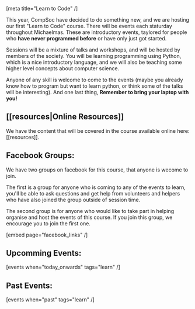 [meta title="Learn to Code" /]

This year, CompSoc have decided to do something new, and we are hosting our
first &quot;Learn to Code&quot; course. There will be events each staturday
throughout Michaelmas. These are introductory events, taylored for people
who **have never programmed before** or have only just got started.

Sessions will be a mixture of talks and workshops, and will be hosted by
members of the society. You will be learning programming using Python, which
is a nice introductory language, and we will also be teaching some higher level
concepts about computer science.

Anyone of any skill is welcome to come to the events (maybe you already know
how to program but want to learn python, or think some of the talks will be
interesting). And one last thing, **Remember to bring your laptop with you!**

## [[resources|Online Resources]]

We have the content that will be covered in the course available online here:
[[resources]].

## Facebook Groups:

We have two groups on facebook for this course, that anyone is wecome to join.

The first is a group for anyone who is coming to any of the events to learn,
you'll be able to ask questions and get help from volunteers and helpers who
have also joined the group outside of session time.

The second group is for anyone who would like to take part in helping organise
and host the events of this course. If you join this group, we encourage you to
join the first one.

[embed page="facebook_links" /]

## Upcomming Events:

[events when="today_onwards" tags="learn" /]

## Past Events:

[events when="past" tags="learn" /]
